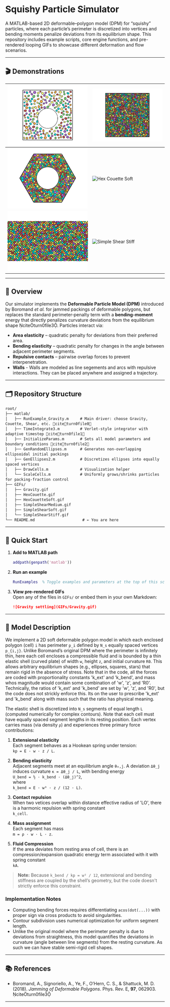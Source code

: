# Squishy Particle Simulator

A MATLAB-based 2D deformable–polygon model (DPM) for “squishy” particles, where each particle’s perimeter is discretized into vertices and bending moments penalize deviations from its equilibrium shape. This repository includes example scripts, core engine functions, and pre-rendered looping GIFs to showcase different deformation and flow scenarios.

---

## 🎬 Demonstrations

| ![Gravity](GIFs/Gravity.gif) | ![Pure Shear](GIFs/PureShear.gif)  | 
|------------------------------|-------------------------------------|
| ![Hex Couette](GIFs/HexCouette.gif) | ![Hex Couette Soft](GIFs/HexCouette_Soft.gif) |
| ![Simple Shear Medium](GIFs/SimpleShearMedium.gif) | ![Simple Shear Stiff](GIFs/SimpleShearStiff.gif) | 


---

## 📖 Overview

Our simulator implements the **Deformable Particle Model (DPM)** introduced by Boromand *et al.* for jammed packings of deformable polygons, but replaces the standard perimeter‐penalty term with a **bending‐moment** energy that directly penalizes curvature deviations from the equilibrium shape citeturn0file3. Particles interact via:

- **Area elasticity** – quadratic penalty for deviations from their preferred area.  
- **Bending elasticity** – quadratic penalty for changes in the angle between adjacent perimeter segments.  
- **Repulsive contacts** – pairwise overlap forces to prevent interpenetration.
- **Walls** - Walls are modeled as line segements and arcs with repulsive interactions. They can be placed anywhere and assigned a trajectory.

---

## 🗂️ Repository Structure

```
root/
├── matlab/              
│   ├── RunExample_Gravity.m     # Main driver: choose Gravity, Couette, Shear, etc. citeturn0file0
│   ├── TimeIntegrate3.m         # Verlet‐style integrator with adaptive timestep citeturn0file1
│   ├── InitializeParams.m       # Sets all model parameters and boundary conditions citeturn0file2
│   ├── GenRandomEllipses.m      # Generates non‐overlapping ellipsoidal initial packings
│   ├── GenEllipses2.m           # Discretizes ellipses into equally spaced vertices
│   ├── DrawCells.m              # Visualization helper
│   └── ScaleCells.m             # Uniformly grows/shrinks particles for packing‐fraction control
├── GIFs/                        
│   ├── Gravity.gif              
│   ├── HexCouette.gif           
│   ├── HexCouetteSoft.gif       
│   ├── SimpleShearMedium.gif    
│   ├── SimpleShearSoft.gif      
│   └── SimpleShearStiff.gif     
└── README.md                     # ← You are here
```

---

## 🚀 Quick Start

1. **Add to MATLAB path**  
   ```matlab
   addpath(genpath('matlab'))
   ```
2. **Run an example**  
   ```matlab
   RunExamples  % Toggle examples and parameters at the top of this script
   ```
3. **View pre-rendered GIFs**  
   Open any of the files in `GIFs/` or embed them in your own Markdown:
   ```markdown
   ![Gravity settling](GIFs/Gravity.gif)
   ```

---

## 🧬 Model Description

We implement a 2D soft deformable polygon model in which each enclosed polygon (cell) `i` has perimeter `p_i` defined by `N_s` equally spaced vertices `p_{i,j}`. Unlike Boromand’s original DPM where the perimeter is infinitely thin, here each cell encloses a compressible fluid and is bounded by a thin elastic shell (curved plate) of width `w`, height `z`, and initial curvature `R0`. This allows arbitrary equilibrium shapes (e.g., ellipses, squares, stars) that remain rigid in the absence of stress. Note that in the code, all the forces are coded with proportionality constants 'k_ext' and 'k_bend', and mass whos magnitude would contain some combination of 'w', 'z', and 'R0'. Technically, the ratios of 'k_ext' and 'k_bend' are set by 'w', 'z', and 'R0', but the code does not strickly enforce this. Its on the user to prescribe  'k_ext' and 'k_bend' along with mass such that the ratio has physical meaning. 

The elastic shell is discretized into `N_s` segments of equal length `L` (computed numerically for complex contours). Note that each cell must have equally spaced segment lengths in its resting position. Each vertex carries mass (via density `ρ`) and experiences three primary force contributions:

1. **Extensional elasticity**  
   Each segment behaves as a Hookean spring under tension:  
   `kp = E · w · z / L`.

2. **Bending elasticity**  
   Adjacent segments meet at an equilibrium angle `θ₀,j`. A deviation `Δθ_j` induces curvature `κ = Δθ_j / L`, with bending energy  
   `U_bend = ½ · k_bend · (Δθ_j)^2`,  
   where  
   `k_bend = E · w³ · z / (12 · L)`.

3. **Contact repulsion**  
   When two vetices overlap within distance effective radius of 'LO', there is a harmonic repulsion with spring constant  
   `k_cell`.

4. **Mass assignment**  
   Each segment has mass  
   `m = ρ · w · L · z`.
   
4. **Fluid Compression**  
   If the area deviates from resting area of cell, there is an compression/expansion quadratic energy term associated with it with spring constant   
   `kA`.
   
> **Note:** Because `k_bend / kp = w² / 12`, extensional and bending stiffness are coupled by the shell’s geometry, but the code doesn't strictly enforce this constraint.

### Implementation Notes  
- Computing bending forces requires differentiating `acos(dot(...))` with proper sign via cross products to avoid singularities.  
- Contour subdivision uses numerical optimization for uniform segment length.  
- Unlike the original model where the perimeter penalty is due to deviations from straightness, this model quantifies the deviations in curvature (angle between line segments) from the resting curvature. As such we can have stable semi-rigid cell shapes.

---

## 📚 References

- Boromand, A., Signoriello, A., Ye, F., O’Hern, C. S., & Shattuck, M. D. (2018). *Jamming of Deformable Polygons*. Phys. Rev. E, **97**, 062903. citeturn0file3

---






